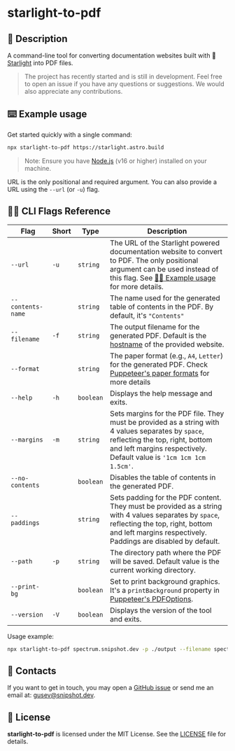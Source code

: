 # starlight-to-pdf

## 📖 Description <a id="description"></a>

A command-line tool for converting documentation websites built with
🌟[Starlight](https://starlight.astro.build) into PDF files.

> The project has recently started and is still in development. Feel free to
> open an issue if you have any questions or suggestions. We would also
> appreciate any contributions.

## ⌨️ Example usage <a id="usage"></a>

Get started quickly with a single command:

```bash
npx starlight-to-pdf https://starlight.astro.build
```

> Note: Ensure you have [Node.js](https://nodejs.org) (v16 or higher) installed
> on your machine.

URL is the only positional and required argument. You can also provide a URL
using the `--url` (or `-u`) flag.

## 👨‍💻 CLI Flags Reference <a id="flags"></a>

| Flag              | Short | Type      | Description                                                                                                                                                                                                   |
| ----------------- | ----- | --------- | ------------------------------------------------------------------------------------------------------------------------------------------------------------------------------------------------------------- |
| `--url`           | `-u`  | `string`  | The URL of the Starlight powered documentation website to convert to PDF. The only positional argument can be used instead of this flag. See [👨‍💻 Example usage](#usage) for more details.                     |
| `--contents-name` |       | `string`  | The name used for the generated table of contents in the PDF. By default, it's `"Contents"`                                                                                                                   |
| `--filename`      | `-f`  | `string`  | The output filename for the generated PDF. Default is the [hostname](https://developer.mozilla.org/en-US/docs/Web/API/URL/hostname) of the provided website.                                                  |
| `--format`        |       | `string`  | The paper format (e.g., `A4`, `Letter`) for the generated PDF. Check [Puppeteer's paper formats](https://pptr.dev/api/puppeteer.paperformat) for more details                                                 |
| `--help`          | `-h`  | `boolean` | Displays the help message and exits.                                                                                                                                                                          |
| `--margins`       | `-m`  | `string`  | Sets margins for the PDF file. They must be provided as a string with 4 values separates by `space`, reflecting the top, right, bottom and left margins respectively. Default value is `'1cm 1cm 1cm 1.5cm'`. |
| `--no-contents`   |       | `boolean` | Disables the table of contents in the generated PDF.                                                                                                                                                          |
| `--paddings`      |       | `string`  | Sets padding for the PDF content. They must be provided as a string with 4 values separates by `space`, reflecting the top, right, bottom and left margins respectively. Paddings are disabled by default.    |
| `--path`          | `-p`  | `string`  | The directory path where the PDF will be saved. Default value is the current working directory.                                                                                                               |
| `--print-bg`      |       | `boolean` | Set to print background graphics. It's a `printBackground` property in [Puppeteer's PDFOptions](https://pptr.dev/api/puppeteer.pdfoptions/).                                                                  |
| `--version`       | `-V`  | `boolean` | Displays the version of the tool and exits.                                                                                                                                                                   |

Usage example:

```bash
npx starlight-to-pdf spectrum.snipshot.dev -p ./output --filename spectrum-docs --contents-name "Table of contents" --margins '0 0 0 0' --paddings '1cm 1cm 1cm 1.5cm' --print-bg
```

## 📨 Contacts <a id="contacts"></a>

If you want to get in touch, you may open a
[GitHub issue](https://github.com/Linkerin/starlight-to-pdf/issues) or send me
an email at: [gusev@snipshot.dev](mailto:gusev@snipshot.dev).

## 🪪 License <a id="license"></a>

**starlight-to-pdf** is licensed under the MIT License. See the
[LICENSE](https://github.com/Linkerin/starlight-to-pdf/blob/main/LICENSE) file
for details.
